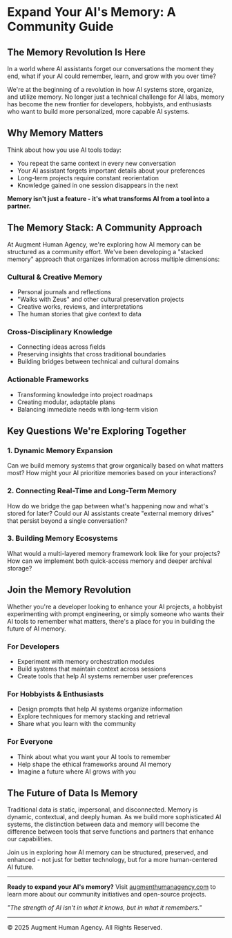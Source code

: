 # Expand Your AI's Memory: A Community Guide

## The Memory Revolution Is Here

In a world where AI assistants forget our conversations the moment they end, what if your AI could remember, learn, and grow with you over time?

We're at the beginning of a revolution in how AI systems store, organize, and utilize memory. No longer just a technical challenge for AI labs, memory has become the new frontier for developers, hobbyists, and enthusiasts who want to build more personalized, more capable AI systems.

## Why Memory Matters

Think about how you use AI tools today:
- You repeat the same context in every new conversation
- Your AI assistant forgets important details about your preferences
- Long-term projects require constant reorientation
- Knowledge gained in one session disappears in the next

**Memory isn't just a feature - it's what transforms AI from a tool into a partner.**

## The Memory Stack: A Community Approach

At Augment Human Agency, we're exploring how AI memory can be structured as a community effort. We've been developing a "stacked memory" approach that organizes information across multiple dimensions:

### Cultural & Creative Memory
- Personal journals and reflections
- "Walks with Zeus" and other cultural preservation projects
- Creative works, reviews, and interpretations
- The human stories that give context to data

### Cross-Disciplinary Knowledge
- Connecting ideas across fields
- Preserving insights that cross traditional boundaries
- Building bridges between technical and cultural domains

### Actionable Frameworks
- Transforming knowledge into project roadmaps
- Creating modular, adaptable plans
- Balancing immediate needs with long-term vision

## Key Questions We're Exploring Together

### 1. Dynamic Memory Expansion
Can we build memory systems that grow organically based on what matters most? How might your AI prioritize memories based on your interactions?

### 2. Connecting Real-Time and Long-Term Memory
How do we bridge the gap between what's happening now and what's stored for later? Could our AI assistants create "external memory drives" that persist beyond a single conversation?

### 3. Building Memory Ecosystems
What would a multi-layered memory framework look like for your projects? How can we implement both quick-access memory and deeper archival storage?

## Join the Memory Revolution

Whether you're a developer looking to enhance your AI projects, a hobbyist experimenting with prompt engineering, or simply someone who wants their AI tools to remember what matters, there's a place for you in building the future of AI memory.

### For Developers
- Experiment with memory orchestration modules
- Build systems that maintain context across sessions
- Create tools that help AI systems remember user preferences

### For Hobbyists & Enthusiasts  
- Design prompts that help AI systems organize information
- Explore techniques for memory stacking and retrieval
- Share what you learn with the community

### For Everyone
- Think about what you want your AI tools to remember
- Help shape the ethical frameworks around AI memory
- Imagine a future where AI grows with you

## The Future of Data Is Memory

Traditional data is static, impersonal, and disconnected. Memory is dynamic, contextual, and deeply human. As we build more sophisticated AI systems, the distinction between data and memory will become the difference between tools that serve functions and partners that enhance our capabilities.

Join us in exploring how AI memory can be structured, preserved, and enhanced - not just for better technology, but for a more human-centered AI future.

---

**Ready to expand your AI's memory?** Visit [augmenthumanagency.com](https://augmenthumanagency.com) to learn more about our community initiatives and open-source projects.

*"The strength of AI isn't in what it knows, but in what it remembers."*

---

© 2025 Augment Human Agency. All Rights Reserved.
